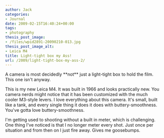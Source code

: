 ```yaml
---
author: Jack
categories:
- Journal
date: 2009-02-15T16:40:24+00:00
tags:
- photography
thesis_post_image:
- /files/wpid2891-20090210-013.jpg
thesis_post_image_alt:
- Leica M4
title: Light-tight box my Ass!
url: /2009/light-tight-box-my-ass-2/
---
```


A camera is most decidedly \*\*not\*\* just a light-tight box to hold the film. This one isn't anyway.

This is my new Leica M4. It was built in 1966 and looks practically new. You camera nerds might notice that it has been customized with the much cooler M3-style levers. I love everything about this camera. It's small, built like a tank, and every single thing it does it does with buttery-smoothness. You've gotta love buttery-smoothness.

I'm getting used to shooting without a built in meter, which is challenging. One thing I've noticed is that I no longer meter every shot. Just once per situation and from then on I just fire away. Gives me goosebumps.